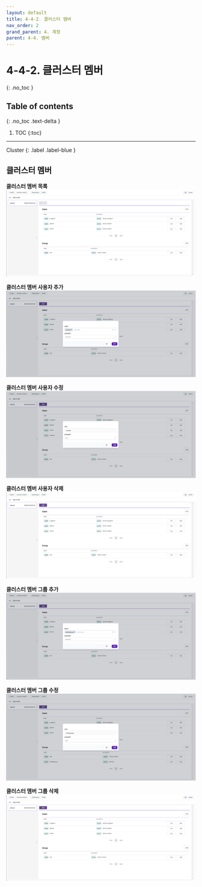 ```yaml
---
layout: default
title: 4-4-2. 클러스터 멤버
nav_order: 2
grand_parent: 4. 계정
parent: 4-4. 멤버
---
```


# 4-4-2. 클러스터 멤버
{: .no_toc }

## Table of contents
{: .no_toc .text-delta }

1. TOC
{:toc}

---

<div class="code-example" markdown="1">
Cluster
{: .label .label-blue }
</div>

## 클러스터 멤버

**클러스터 멤버 목록**
![4_cluster_member_list.png](/assets/images/auth/4_cluster_member_list.png)

**클러스터 멤버 사용자 추가**
![4_cluster_member_create.png](/assets/images/auth/4_cluster_member_create.png)

**클러스터 멤버 사용자 수정**
![4_cluster_member_update.png](/assets/images/auth/4_cluster_member_update.png)

**클러스터 멤버 사용자 삭제**
![4_cluster_member_delete.png](/assets/images/auth/4_cluster_member_delete.png)

**클러스터 멤버 그룹 추가**
![4_cluster_group_create.png](/assets/images/auth/4_cluster_group_create.png)

**클러스터 멤버 그룹 수정**
![4_cluster_group_update.png](/assets/images/auth/4_cluster_group_update.png)

**클러스터 멤버 그룹 삭제**
![4_cluster_group_delete.png](/assets/images/auth/4_cluster_group_delete.png)

